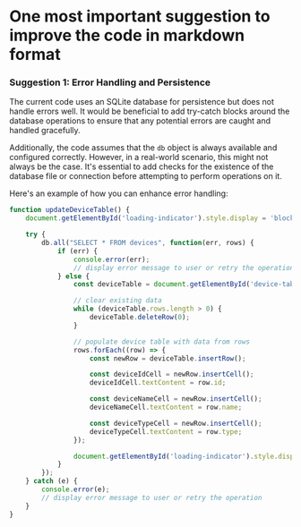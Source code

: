 One most important suggestion to improve the code in markdown format
=================================================================

### Suggestion 1: **Error Handling and Persistence**


The current code uses an SQLite database for persistence but does not handle errors well. It would be beneficial to add try-catch blocks around the database operations to ensure that any potential errors are caught and handled gracefully.


Additionally, the code assumes that the `db` object is always available and configured correctly. However, in a real-world scenario, this might not always be the case. It's essential to add checks for the existence of the database file or connection before attempting to perform operations on it.


Here's an example of how you can enhance error handling:


```javascript
function updateDeviceTable() {
    document.getElementById('loading-indicator').style.display = 'block';

    try {
        db.all("SELECT * FROM devices", function(err, rows) {
            if (err) {
                console.error(err);
                // display error message to user or retry the operation
            } else {
                const deviceTable = document.getElementById('device-table');

                // clear existing data
                while (deviceTable.rows.length > 0) {
                    deviceTable.deleteRow(0);
                }

                // populate device table with data from rows
                rows.forEach((row) => {
                    const newRow = deviceTable.insertRow();

                    const deviceIdCell = newRow.insertCell();
                    deviceIdCell.textContent = row.id;

                    const deviceNameCell = newRow.insertCell();
                    deviceNameCell.textContent = row.name;

                    const deviceTypeCell = newRow.insertCell();
                    deviceTypeCell.textContent = row.type;
                });

                document.getElementById('loading-indicator').style.display = 'none';
            }
        });
    } catch (e) {
        console.error(e);
        // display error message to user or retry the operation
    }
}
```